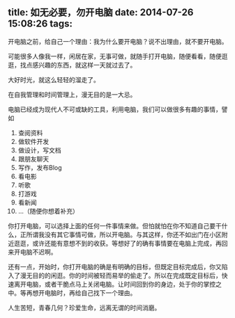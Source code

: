 title: 如无必要，勿开电脑
date: 2014-07-26 15:08:26
tags:
---
开电脑之前，给自己一个理由：我为什么要开电脑？说不出理由，就不要开电脑。

可能很多人像我一样，闲居在家，无事可做，就随手打开电脑，随便看看，随便逛逛，找点感兴趣的东西，就这样一天就过去了。

大好时光，就这么轻轻的溜走了。

在自我管理和时间管理上，漫无目的是一大忌。

电脑已经成为现代人不可或缺的工具，利用电脑，我们可以做很多有趣的事情，譬如
1. 查阅资料
2. 做软件开发
3. 做设计，写文档
4. 跟朋友聊天
5. 写作，发布Blog
6. 看电影
7. 听歌
8. 打游戏
9. 看新闻
10. ...（随便你想着补充）

你打开电脑，可以选择上面的任何一件事情来做。但怕就怕在你不知道自己要干什么，正所谓我没有其它事情可做，所以开电脑。与其这样，你还不如出门在小区附近逛逛，或许还能有意想不到的收获。等想好了的确有事情要在电脑上完成，再回来开电脑不迟啊。

还有一点，开始时，你打开电脑的确是有明确的目标，但既定目标完成后，你又陷入了漫无目的的闲逛。你的时间被轻而易举的偷走了。所以在完成既定目标后，快速离开电脑，或者干脆点马上关闭电脑。让时间回到你的身边，处于你的掌控之中。等再想开电脑时，再给自己找下一个理由。

人生苦短，青春几何？珍爱生命，远离无谓的时间消磨。

